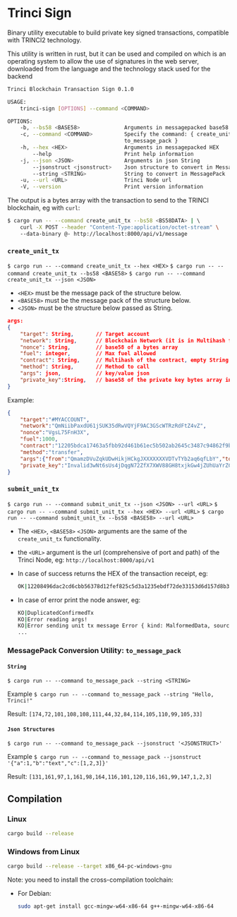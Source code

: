 # Trinci Sign

Binary utility executable to build private key signed transactions, compatible with TRINCI2 technology.

This utility is written in rust, but it can be used and compiled on which is an operating system to allow the use of signatures in the web server, downloaded from the language and the technology stack used for the backend

```bash
Trinci Blockchain Transaction Sign 0.1.0

USAGE:
    trinci-sign [OPTIONS] --command <COMMAND>

OPTIONS:
    -b, --bs58 <BASE58>              Arguments in messagepacked base58
    -c, --command <COMMAND>          Specify the command: { create_unit_tx | submit_unit_tx |
                                     to_message_pack }
    -h, --hex <HEX>                  Arguments in messagepacked HEX
        --help                       Print help information
    -j, --json <JSON>                Arguments in json String
        --jsonstruct <jsonstruct>    Json structure to convert in MessagePack
        --string <STRING>            String to convert in MessagePack
    -u, --url <URL>                  Trinci Node url
    -V, --version                    Print version information
```

The output is a bytes array with the transaction to send to the TRINCI blockchain, eg with `curl`:
```bash
$ cargo run -- --command create_unit_tx --bs58 <BS58DATA> | \ 
    curl -X POST --header "Content-Type:application/octet-stream" \ 
    --data-binary @- http://localhost:8000/api/v1/message
```

### `create_unit_tx`

`$ cargo run -- --command create_unit_tx --hex <HEX>`
`$ cargo run -- --command create_unit_tx --bs58 <BASE58>`
`$ cargo run -- --command create_unit_tx --json <JSON>`

 - `<HEX>` must be the message pack of the structure below.
 - `<BASE58>` must be the message pack of the structure below.
 - `<JSON>` must be the structure below passed as String. 

```json
args: 
{
    "target": String,       // Target account
    "network": String,      // Blockchain Network (it is in Multihash format)
    "nonce": String,        // base58 of a bytes array
    "fuel": integer,        // Max fuel allowed
    "contract": String,     // Multihash of the contract, empty String if not specified
    "method": String,       // Method to call
    "args": json,           // key/value json
    "private_key":String,   // base58 of the private key bytes array in pkcs8
}
```

Example:
```json
{
    "target":"#MYACCOUNT",
    "network":"QmNiibPaxdU61jSUK35dRwVQYjF9AC3GScWTRzRdFtZ4vZ",
    "nonce":"VgsL75FnH3X",
    "fuel":1000,
    "contract":"12205bdca17463a5fbb92d461b61ec5b502ab2645c3487c94862f9b18c37bc01c118",
    "method":"transfer",
    "args":{"from":"QmamzDVuZqkUDwHikjHCkgJXXXXXXXVDTvTYb2aq6qfLbY","to":"#ANYACCOUNT","units":100},
    "private_key":"Invalid3wNt6sUs4jDqgN72ZfX7XWV88GH8txjkGw4jZUhUaYrZCfTzHNPfxLSX3Qzhu5kMd9KrngyMg3ikrKUKMdTxXQ9MXqgj376at1XmgECygypDwiQf",
}
```

### `submit_unit_tx`

`$ cargo run -- --command submit_unit_tx --json <JSON> --url <URL>`
`$ cargo run -- --command submit_unit_tx --hex <HEX> --url <URL>`
`$ cargo run -- --command submit_unit_tx --bs58 <BASE58> --url <URL>` 

 - The `<HEX>`, `<BASE58>` `<JSON>` arguments are the same of the `create_unit_tx` functionality.
 - the `<URL>` argument is the url (comprehensive of port and path) of the Trinci Node, eg: `http://localhost:8000/api/v1`

 - In case of success returns the HEX of the transaction receipt, eg:
   ```bash
   OK|12208496dac2cd6cbb56378d12fef825c5d3a1235ebdf72de33153d6d157d8b383ba
   ```
 - In case of error print the node answer, eg:
   ```bash
   KO|DuplicatedConfirmedTx
   KO|Error reading args!
   KO|Error sending unit tx message Error { kind: MalformedData, source: Some(KeyRejected("InvalidComponent")) }
   ...
   ```

### MessagePack Conversion Utility: `to_message_pack`
#### `String`
`$ cargo run -- --command to_message_pack --string <STRING>`

Example
`$ cargo run -- --command to_message_pack --string "Hello, Trinci!"`

Result:
`[174,72,101,108,108,111,44,32,84,114,105,110,99,105,33]`


#### `Json Structures`
`$ cargo run -- --command to_message_pack --jsonstruct '<JSONSTRUCT>'`

Example
`$ cargo run -- --command to_message_pack --jsonstruct '{"a":1,"b":"text","c":[1,2,3]}'`

Result:
`[131,161,97,1,161,98,164,116,101,120,116,161,99,147,1,2,3]`
## Compilation

### Linux
```bash
cargo build --release
```

### Windows from Linux
```bash
cargo build --release --target x86_64-pc-windows-gnu
```
Note: you need to install the cross-compilation toolchain:

 - For Debian:
   ```bash
   sudo apt-get install gcc-mingw-w64-x86-64 g++-mingw-w64-x86-64
   ```